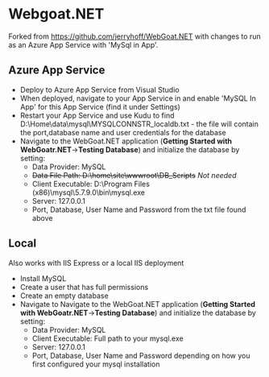 # Webgoat.NET

Forked from https://github.com/jerryhoff/WebGoat.NET with changes to run as an Azure App Service with 'MySql in App'.

## Azure App Service

- Deploy to Azure App Service from Visual Studio
- When deployed, navigate to your App Service in and enable 'MySQL In App' for this App Service (find it under Settings)
- Restart your App Service and use Kudu to find D:\Home\data\mysql\MYSQLCONNSTR_localdb.txt - the file will contain the port,database name and user credentials for the database
- Navigate to the WebGoat.NET application (**Getting Started with WebGoatr.NET**->**Testing Database**) and initialize the database by setting:
    - Data Provider: MySQL
   - ~~Data File Path: D:\home\site\wwwroot\DB_Scripts~~ *Not needed*
    - Client Executable: D:\Program Files (x86)\mysql\5.7.9.0\bin\mysql.exe
    - Server: 127.0.0.1
    - Port, Database, User Name and Password from the txt file found above

## Local

Also works with IIS Express or a local IIS deployment

- Install MySQL 
- Create a user that has full permissions
- Create an empty database
- Navigate to Navigate to the WebGoat.NET application (**Getting Started with WebGoatr.NET**->**Testing Database**) and initialize the database by setting:
    - Data Provider: MySQL
    - Client Executable: Full path to your mysql.exe
    - Server: 127.0.0.1
    - Port, Database, User Name and Password depending on how you first configured your mysql installation
